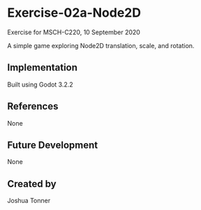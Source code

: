 # Exercise-02a-Node2D
Exercise for MSCH-C220, 10 September 2020

A simple game exploring Node2D translation, scale, and rotation.

## Implementation
Built using Godot 3.2.2

## References
None

## Future Development
None

## Created by 
Joshua Tonner

```
